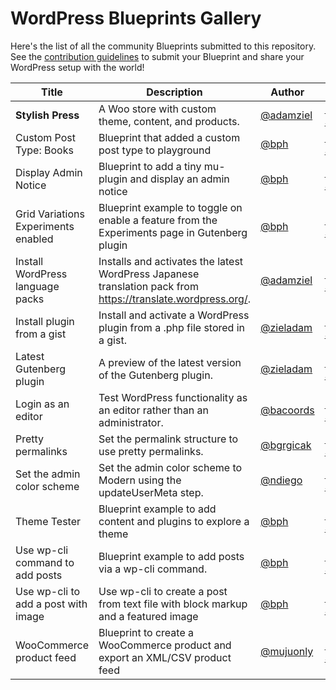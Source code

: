 # WordPress Blueprints Gallery

Here's the list of all the community Blueprints submitted to this repository. See the [contribution guidelines](./README.md#contributing-your-blueprint) to submit your Blueprint and share your WordPress setup with the world!

| Title                               | Description                                                                                                  | Author                                   | Actions                                                                                                                                                                                                                                                                                                                                                                                                                                                                                                            |
| -----                               | -----------                                                                                                  | ------                                   | -------                                                                                                                                                                                                                                                                                                                                                                                                                                                                                                            |
| **Stylish Press**                   | A Woo store with custom theme, content, and products.                                                        | [@adamziel](https://github.com/adamziel) | [Preview](https://playground.wordpress.net/?blueprint-url=https://raw.githubusercontent.com/wordpress/blueprints/trunk/blueprints/stylish-press/blueprint.json)<br>[See&nbsp;Blueprint](https://playground.wordpress.net/builder/builder.html?blueprint-url=https://raw.githubusercontent.com/wordpress/blueprints/trunk/blueprints/stylish-press/blueprint.json)                       |
| Custom Post Type: Books             | Blueprint that added a custom post type to playground                                                        | [@bph](https://github.com/bph)           | [Preview](https://playground.wordpress.net/?blueprint-url=https://raw.githubusercontent.com/wordpress/blueprints/trunk/blueprints/custom-post/blueprint.json)<br>[See&nbsp;Blueprint](https://playground.wordpress.net/builder/builder.html?blueprint-url=https://raw.githubusercontent.com/wordpress/blueprints/trunk/blueprints/custom-post/blueprint.json)                           |
| Display Admin Notice                | Blueprint to add a tiny mu-plugin and display an admin notice                                                | [@bph](https://github.com/bph)           | [Preview](https://playground.wordpress.net/?blueprint-url=https://raw.githubusercontent.com/wordpress/blueprints/trunk/blueprints/admin-notice/blueprint.json)<br>[See&nbsp;Blueprint](https://playground.wordpress.net/builder/builder.html?blueprint-url=https://raw.githubusercontent.com/wordpress/blueprints/trunk/blueprints/admin-notice/blueprint.json)                         |
| Grid Variations Experiments enabled | Blueprint example to toggle on enable a feature from the Experiments page in Gutenberg plugin                | [@bph](https://github.com/bph)           | [Preview](https://playground.wordpress.net/?blueprint-url=https://raw.githubusercontent.com/wordpress/blueprints/trunk/blueprints/grid-variations/blueprint.json)<br>[See&nbsp;Blueprint](https://playground.wordpress.net/builder/builder.html?blueprint-url=https://raw.githubusercontent.com/wordpress/blueprints/trunk/blueprints/grid-variations/blueprint.json)                   |
| Install WordPress language packs    | Installs and activates the latest WordPress Japanese translation pack from https://translate.wordpress.org/. | [@adamziel](https://github.com/adamziel) | [Preview](https://playground.wordpress.net/?blueprint-url=https://raw.githubusercontent.com/wordpress/blueprints/trunk/blueprints/translations/blueprint.json)<br>[See&nbsp;Blueprint](https://playground.wordpress.net/builder/builder.html?blueprint-url=https://raw.githubusercontent.com/wordpress/blueprints/trunk/blueprints/translations/blueprint.json)                         |
| Install plugin from a gist          | Install and activate a WordPress plugin from a .php file stored in a gist.                                   | [@zieladam](https://github.com/zieladam) | [Preview](https://playground.wordpress.net/?blueprint-url=https://raw.githubusercontent.com/wordpress/blueprints/trunk/blueprints/install-plugin-from-gist/blueprint.json)<br>[See&nbsp;Blueprint](https://playground.wordpress.net/builder/builder.html?blueprint-url=https://raw.githubusercontent.com/wordpress/blueprints/trunk/blueprints/install-plugin-from-gist/blueprint.json) |
| Latest Gutenberg plugin             | A preview of the latest version of the Gutenberg plugin.                                                     | [@zieladam](https://github.com/zieladam) | [Preview](https://playground.wordpress.net/?blueprint-url=https://raw.githubusercontent.com/wordpress/blueprints/trunk/blueprints/latest-gutenberg/blueprint.json)<br>[See&nbsp;Blueprint](https://playground.wordpress.net/builder/builder.html?blueprint-url=https://raw.githubusercontent.com/wordpress/blueprints/trunk/blueprints/latest-gutenberg/blueprint.json)                 |
| Login as an editor                  | Test WordPress functionality as an editor rather than an administrator.                                      | [@bacoords](https://github.com/bacoords) | [Preview](https://playground.wordpress.net/?blueprint-url=https://raw.githubusercontent.com/wordpress/blueprints/trunk/blueprints/login-as-editor/blueprint.json)<br>[See&nbsp;Blueprint](https://playground.wordpress.net/builder/builder.html?blueprint-url=https://raw.githubusercontent.com/wordpress/blueprints/trunk/blueprints/login-as-editor/blueprint.json)                   |
| Pretty permalinks                   | Set the permalink structure to use pretty permalinks.                                                        | [@bgrgicak](https://github.com/bgrgicak) | [Preview](https://playground.wordpress.net/?blueprint-url=https://raw.githubusercontent.com/wordpress/blueprints/trunk/blueprints/use-pretty-permalinks/blueprint.json)<br>[See&nbsp;Blueprint](https://playground.wordpress.net/builder/builder.html?blueprint-url=https://raw.githubusercontent.com/wordpress/blueprints/trunk/blueprints/use-pretty-permalinks/blueprint.json)       |
| Set the admin color scheme          | Set the admin color scheme to Modern using the updateUserMeta step.                                          | [@ndiego](https://github.com/ndiego)     | [Preview](https://playground.wordpress.net/?blueprint-url=https://raw.githubusercontent.com/wordpress/blueprints/trunk/blueprints/set-admin-color-scheme/blueprint.json)<br>[See&nbsp;Blueprint](https://playground.wordpress.net/builder/builder.html?blueprint-url=https://raw.githubusercontent.com/wordpress/blueprints/trunk/blueprints/set-admin-color-scheme/blueprint.json)     |
| Theme Tester                        | Blueprint example to add content and plugins to explore a theme                                              | [@bph](https://github.com/bph)           | [Preview](https://playground.wordpress.net/?blueprint-url=https://raw.githubusercontent.com/wordpress/blueprints/trunk/blueprints/theme-a11y-test/blueprint.json)<br>[See&nbsp;Blueprint](https://playground.wordpress.net/builder/builder.html?blueprint-url=https://raw.githubusercontent.com/wordpress/blueprints/trunk/blueprints/theme-a11y-test/blueprint.json)                   |
| Use wp-cli command to add posts     | Blueprint example to add posts via a wp-cli command.                                                         | [@bph](https://github.com/bph)           | [Preview](https://playground.wordpress.net/?blueprint-url=https://raw.githubusercontent.com/wordpress/blueprints/trunk/blueprints/posts-via-wp-cli/blueprint.json)<br>[See&nbsp;Blueprint](https://playground.wordpress.net/builder/builder.html?blueprint-url=https://raw.githubusercontent.com/wordpress/blueprints/trunk/blueprints/posts-via-wp-cli/blueprint.json)                 |
| Use wp-cli to add a post with image | Use wp-cli to create a post from text file with block markup and a featured image                            | [@bph](https://github.com/bph)           | [Preview](https://playground.wordpress.net/?blueprint-url=https://raw.githubusercontent.com/wordpress/blueprints/trunk/blueprints/wpcli-post-with-image/blueprint.json)<br>[See&nbsp;Blueprint](https://playground.wordpress.net/builder/builder.html?blueprint-url=https://raw.githubusercontent.com/wordpress/blueprints/trunk/blueprints/wpcli-post-with-image/blueprint.json)       |
| WooCommerce product feed            | Blueprint to create a WooCommerce product and export an XML/CSV product feed                                 | [@mujuonly](https://github.com/mujuonly) | [Preview](https://playground.wordpress.net/?blueprint-url=https://raw.githubusercontent.com/wordpress/blueprints/trunk/blueprints/woocommerce-product-feed/blueprint.json)<br>[See&nbsp;Blueprint](https://playground.wordpress.net/builder/builder.html?blueprint-url=https://raw.githubusercontent.com/wordpress/blueprints/trunk/blueprints/woocommerce-product-feed/blueprint.json) |

